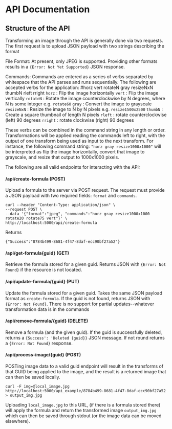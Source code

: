 # API Documentation

## Structure of the API
Transforming an image through the API is generally done via two requests. The first request is to upload JSON payload with two strings describing the format

File Format: At present, only JPEG is supported. Providing other formats results in a  `{Error: Not Yet Supported}` JSON response.

Commands: Commands are entered as a series of verbs separated by whitespace that the API parses and runs sequentially. The following are accepted verbs for the application:
#horz vert rotateN gray resizeNxN thumbN rleft rright
`horz` : Flip the image horizontally
`vert` : Flip the image vertically
`rotateN` : Rotate the image counterclockwise by N degrees, where N is some integer e.g. `rotate60`
`gray` : Convert the image to grayscale
`resizeNxN` : Resize the image to N by N pixels e.g. `resize1500x2500`
`thumbN` : Create a square thumbnail of length N pixels
`rleft` : rotate counterclockwise (left) 90 degrees
`rright` : rotate clockwise (right) 90 degrees

These verbs can be combined in the command string in any length or order. Transformations will be applied reading the commands left to right, with the output of one transform being used as input to the next transform. For instance, the following command string:
`"horz gray resize1000x1000"`
will be interpreted as flip the image horizontally, convert that image to grayscale, and resize that output to 1000x1000 pixels.

The following are all valid endpoints for interacting with the API:

#### /api/create-formula (POST)
Upload a formula to the server via POST request. The request must provide a JSON payload with two required fields: `format` and `commands`. 

```
curl --header "Content-Type: application/json" \
--request POST \
--data '{"format":"jpeg", "commands":"horz gray resize1000x1000 rotate20 rotate75 vert"}' \
http://localhost:5000/api/create-formula

```
Returns
```
{"Success":"8784b499-8681-4f47-8daf-ecc90bf27a52"}
```

#### /api/get-formula{guid} (GET)
Retrieve the formula stored for a given guid. Returns JSON with `{Error: Not Found}` if the resource is not located.
#### /api/update-formula/{guid} (PUT) 
Update the formula stored for a given guid. Takes the same JSON payload format as `create-formula`. If the guid is not found, returns JSON with `{Error: Not Found}`. There is no support for partial updates--whatever transformation data is in the commands
#### /api/remove-formula/{guid} (DELETE)
Remove a formula (and the given guid). If the guid is successfully deleted, returns a `{Success': 'Deleted {guid}}` JSON message. If not round returns a `{Error: Not Found}` response.
#### /api/process-image/{guid} (POST)
POSTing image data to a valid guid endpoint will result in the transforms of that GUID being applied to the image, and the result is a returned image that can then be saved locally.
```
curl -F img=@local_image.jpg http://localhost:5000/api_example/8784b499-8681-4f47-8daf-ecc90bf27a52 > output_img.jpg
```
Uploading `local_image.jpg` to this URL, (if there is a formula stored there) will apply the formula and return the transformed image `output_img.jpg` which can then be saved through stdout (or the image data can be moved elsewhere).
